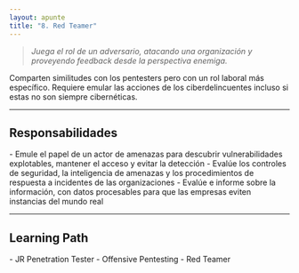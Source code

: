 ```yaml
---
layout: apunte
title: "8. Red Teamer"
---
```


>*Juega el rol de un adversario, atacando una organización y proveyendo feedback desde la perspectiva enemiga.*

Comparten similitudes con los pentesters pero con un rol laboral más específico. Requiere emular las acciones de los ciberdelincuentes incluso si estas no son siempre cibernéticas.

---------------------
<h2>Responsabilidades</h2>
- Emule el papel de un actor de amenazas para descubrir vulnerabilidades explotables, mantener el acceso y evitar la detección
- Evalúe los controles de seguridad, la inteligencia de amenazas y los procedimientos de respuesta a incidentes de las organizaciones
- Evalúe e informe sobre la información, con datos procesables para que las empresas eviten instancias del mundo real

-------------
<h2>Learning Path</h2>
- JR Penetration Tester
- Offensive Pentesting
- Red Teamer